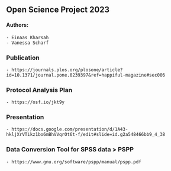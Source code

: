 ## Open Science Project 2023

#### Authors:
	- Einaas Kharsah
	- Vanessa Scharf

### Publication
	- https://journals.plos.org/plosone/article?id=10.1371/journal.pone.0239397&ref=happiful-magazine#sec006
### Protocol Analysis Plan
	- https://osf.io/jkt9y
### Presentation
	- https://docs.google.com/presentation/d/1A43-hkljXrVTikz1bo6mBhVVqrOt6t-f/edit#slide=id.g2a548466bb9_4_38
### Data Conversion Tool for SPSS data > PSPP
	- https://www.gnu.org/software/pspp/manual/pspp.pdf
